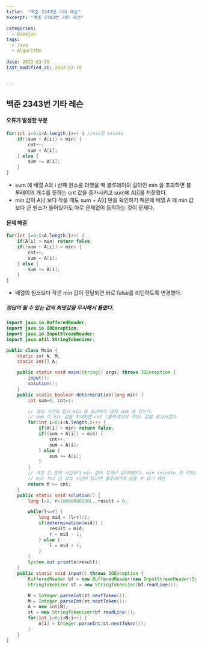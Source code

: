 ```yaml
---
title:  "백준 2343번 기타 레슨"
excerpt: "백준 2343번 기타 레슨"

categories:
  - Baekjun
tags:
  - Java
  - Algorithm
 
date: 2022-03-10
last_modified_at: 2022-03-10


---
```


## 백준 2343번 기타 레슨

#### 오류가 발생한 부분

```java
for(int i=0;i<A.length;i++) { //min은 minute
    if((sum + A[i]) > min) {
        cnt++;
        sum = A[i];
    } else {
        sum += A[i];
    }
}
```

- sum 에 배열 A의 i 번째 원소를 더했을 때 블루레이의 길이인 min 을 초과하면 블루레이의 개수를 뜻하는 cnt 값을 증가시키고 sum에 A[i]를 저장했다.
- min 값이 A[i] 보다 작을 때도 sum + A[i] 만을 확인하기 때문에 배열 A 에 min 값보다 큰 원소가 들어있어도 아무 문제없이 동작하는 것이 문제다.

#### 문제 해결

```java
for(int i=0;i<A.length;i++) {
    if(A[i] > min) return false;
    if((sum + A[i]) > min) {
        cnt++;
        sum = A[i];
    } else {
        sum += A[i];
    }
}
```

- 배열의 원소보다 작은 min 값이 전달되면 바로 false를 리턴하도록 변경했다.

##### 	정답이 될 수 있는 값의 최댓값을 무시해서 틀렸다.



```java
import java.io.BufferedReader;
import java.io.IOException;
import java.io.InputStreamReader;
import java.util.StringTokenizer;

public class Main {
    static int N, M;
    static int[] A;

    public static void main(String[] args) throws IOException {
        input();
        solution();
    }
    public static boolean determination(long min) {
        int sum=0, cnt=1;

        // 강의 시간의 합이 min 을 초과하지 않게 sum 에 담는다.
        // sum 이 min 값을 초과하면 cnt (블루레이의 개수) 값을 증가시킨다.
        for(int i=0;i<A.length;i++) {
            if(A[i] > min) return false;
            if((sum + A[i]) > min) {
                cnt++;
                sum = A[i];
            } else {
                sum += A[i];
            }
        }
        // 가장 긴 강의 시간보다 min 값이 작거나 같아야한다. min (minute 의 약자임)
        // min 보다 긴 강의 시간이 있으면 블루레이에 담을 수 없기 때문
        return M >= cnt;
    }
    public static void solution() {
        long l=0, r=10000000000L, result = 0;

        while(l<=r) {
            long mid = (l+r)/2;
            if(determination(mid)) {
                result = mid;
                r = mid - 1;
            } else {
                l = mid + 1;
            }
        }
        System.out.println(result);
    }
    public static void input() throws IOException {
        BufferedReader bf = new BufferedReader(new InputStreamReader(System.in));
        StringTokenizer st = new StringTokenizer(bf.readLine());

        N = Integer.parseInt(st.nextToken());
        M = Integer.parseInt(st.nextToken());
        A = new int[N];
        st = new StringTokenizer(bf.readLine());
        for(int i=0;i<N;i++) {
            A[i] = Integer.parseInt(st.nextToken());
        }
    }
}
```

